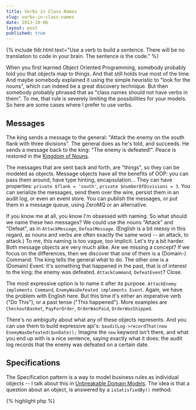 ```yaml
---
title: Verbs in Class Names
slug: verbs-in-class-names
date: 2013-10-06
layout: post
published: true
---
```


{% include tldr.html text="Use a verb to build a sentence. There will be no translation to code in your brain. The sentence _is_ the code." %}


When you first learned Object Oriented Programming, somebody probably told you that objects map to things. And that still holds true
most of the time. And maybe somebody explained it using the simple heuristic to "look for the nouns", which can indeed be a great
discovery technique. But then somebody probably phrased that as "class names should not have verbs in them". To me,
that rule is severely limiting the possibilities for your models. So here are some cases where I prefer to use verbs.



## Messages

The king sends a message to the general: "Attack the enemy on the south flank with three divisions". The general does as
 he's told, and succeeds. He sends a message back to the king: "The enemy is defeated!". Peace is restored in the
 [Kingdom of Nouns](http://steve-yegge.blogspot.co.uk/2006/03/execution-in-kingdom-of-nouns.html).

The messages that are sent back and forth, are "things", so they can be modeled as objects. Message objects have all the benefits
of OOP: you can pass them around, have type hinting, encapsulation... They can have properties: `private $flank = 'south'`,
`private $numberOfDivisions = 3`. You can serialize the messages, send them over the wire,
persist them in an audit log, or even an event store. You can publish the messages, or put them in a message queue, using
ZeroMQ or an alternative.

If you know me at all, you know I'm obsessed with naming. So what should we name these two messages? We could use the
nouns "Attack" and "Defeat", as in `AttackMessage`, `DefeatMessage`. (English is a bit messy in this regard, as nouns and
verbs are often exactly the same word -- an attack, to attack.) To me, this naming is too vague, too implicit. Let's try
a bit harder. Both message objects are very much alike. Are we missing a concept? If we focus on the differences, then we
discover that one of them is a (Domain-) Command: The king tells the general what to do. The other one is a (Domain) Event: it's something
that happened in the past, that is of interest to the king: the enemy was defeated. `AttackCommand`, `DefeatEvent`? Close.

The most expressive option is to name it after its purpose. `AttackEnemy implements Command`, `EnemyWasDefeated implements Event`.
Again, we have the problem with English here. But this time it's either an imperative verb ("Do This"), or a past tense ("This happened").
More examples are `CheckoutBasket`, `PayForOrder`, `OrderWasPaid`, `OrderWasShipped`.

There's no ambiguity about what any of these objects represents. And you can use them to build expressive api's:
`$auditLog->recordThat(new EnemyWasDefeated($onDate));` Imagine the `new` keyword isn't there, and what you end up with is a nice
sentence, saying exactly what it does: the audit log records that the enemy was defeated on a certain date.


## Specifications

The Specification pattern is a way to model business rules as individual objects -- I talk about this in
[Unbreakable Domain Models](/2013/06/unbreakable-domain-models/). The idea is that a question about an object, is answered by a
`isSatisfiedBy()` method:


{% highlight php %}
<?php
class CustomerIsPremium implements CustomerSpecification {
    public function __construct($someCollaborator) { /* ... */ }

    /** @return bool */
    public function isSatisfiedBy(Customer $customer) {
        // figure out if the customer is indeed premium and return true or false.
    }
}
{% endhighlight %}

Other examples are `OrderIsReadyForShipment`, `BankAccountIsWithinCreditLimit`, ...
Again, having the verb in there makes it much more natural. They are small, composable objects, and you can build sentences from them.


## Exceptions

Exceptions can be similar to events, as they describe something that has happened in your system, with the nuance that it is
an undesirable event, a warning that some operation was inconsistent with, for example, business rules that are in effect. For
application- or infrastructure-level exceptions, I don't really bother much: `DbException` or `FSException` are fine, the
message string will usually tell you more, and it's all very technical anyway. But for domain model exceptions, I want it,
 once more, in the language of the business: `OrderShipmentHasFailed`, `BackAccountWasOverdrawn`. I don't generalize them
 either: I have an individual exception class for each specific occasion.


## Interfaces

Interfaces are not classes, but close enough for inclusion. I go on about them in [Sensible Interfaces](/2013/09/sensible-interfaces/),
but let's hammer it some more.

{% highlight php %}
<?php
class FireEmployee implements DomainCommand, HasPermissions {
   public function getPermissions() {
       return ['ROLE_CEO', 'ROLE_HR_MANAGER'];
   }
}
{% endhighlight %}

I feel like I'm ranting here, but once, again, it's a sentence in natural language. You can talk to another developer and
say "This domain command has permissions". There is no additional translation in your brain that converts that sentence to
 code such as `implements Permissionable`.

The sentence _is_ the code.


### Read more

- [Sensible Interfaces](/2013/09/sensible-interfaces/)
- [Execution in the Kingdom of Nouns](http://steve-yegge.blogspot.co.uk/2006/03/execution-in-kingdom-of-nouns.html)
- [Unbreakable Domain Models](/2013/06/unbreakable-domain-models/)
- [Class names with verbs enforce the Single Responsibility Principle](http://schneide.wordpress.com/2012/10/01/class-names-with-verbs-enforce-the-single-responsibility-principle-srp/)

